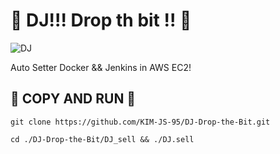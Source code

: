
# 🐋 DJ!!! Drop th bit !! 🐋

![DJ](https://user-images.githubusercontent.com/65659478/172115190-9178a2c8-ca45-4abe-a36e-639c86681816.png)


Auto Setter Docker && Jenkins in AWS EC2!

## 🐋 COPY AND RUN 🐋

``` shell
git clone https://github.com/KIM-JS-95/DJ-Drop-the-Bit.git

cd ./DJ-Drop-the-Bit/DJ_sell && ./DJ.sell
```